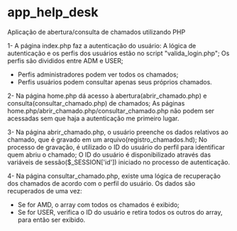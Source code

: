 # app_help_desk
Aplicação de abertura/consulta de chamados utilizando PHP

1- A página index.php faz a autenticação do usuário:
  A lógica de autenticação e os perfis dos usuários estão no script "valida_login.php";
  Os perfis são divididos entre ADM e USER;
   - Perfis administradores podem ver todos os chamados;
   - Perfis usuários podem consultar apenas seus próprios chamados.
   
2- Na página home.php dá acesso à abertura(abrir_chamado.php) e consulta(consultar_chamado.php) de chamados;
  As páginas home.php/abrir_chamado.php/consultar_chamado.php não podem ser acessadas sem que haja a autenticação me primeiro lugar.

3- Na página abrir_chamado.php, o usuário preenche os dados relativos ao chamado, que é gravado em um arquivo(registro_chamados.hd);
  No processo de gravação, é utilizado o ID do usuário do perfil para identificar quem abriu o chamado;
  O ID do usuário é disponibilizado através das variáveis de sessão($_SESSION['id']) iniciado no processo de autenticação.
  
4- Na página consultar_chamado.php, existe uma lógica de recuperação dos chamados de acordo com o perfil do usuário.
  Os dados são recuperados de uma vez:
  - Se for AMD, o array com todos os chamados é exibido;
  - Se for USER, verifica o ID do usuário e retira todos os outros do array, para então ser exibido.
